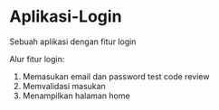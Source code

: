 # Aplikasi-Login
Sebuah aplikasi dengan fitur login

Alur fitur login:
1. Memasukan email dan password test code review
2. Memvalidasi masukan
3. Menampilkan halaman home

